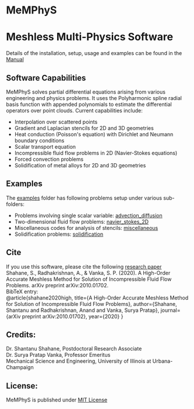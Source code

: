 # MeMPhyS
# Meshless Multi-Physics Software
Details of the installation, setup, usage and examples can be found in the [Manual](https://github.com/shahaneshantanu/memphys/blob/main/Manual.pdf)

## Software Capabilities
MeMPhyS solves partial differential equations arising from various engineering and physics problems. It uses the Polyharmonic spline radial basis function with appended polynomials to estimate the differential operators over point clouds. Current capabilities include:
* Interpolation over scattered points
* Gradient and Laplacian stencils for 2D and 3D geometries
* Heat conduction (Poisson's equation) with Dirichlet and Neumann boundary conditions
* Scalar transport equation
* Incompressible fluid flow problems in 2D (Navier-Stokes equations)
* Forced convection problems
* Solidification of metal alloys for 2D and 3D geometries

## Examples
The [examples](https://github.com/shahaneshantanu/memphys/tree/main/examples) folder has following problems setup under various sub-folders:
* Problems involving single scalar variable: [advection_diffusion](https://github.com/shahaneshantanu/memphys/tree/main/examples/advection_diffusion)
* Two-dimensional fluid flow problems: [navier_stokes_2D](https://github.com/shahaneshantanu/memphys/tree/main/examples/navier_stokes_2D)
* Miscellaneous codes for analysis of stencils: [miscellaneous](https://github.com/shahaneshantanu/memphys/tree/main/examples/miscellaneous)
* Solidification problems: [solidification](https://github.com/shahaneshantanu/memphys/tree/main/examples/solidification)

## Cite
If you use this software, please cite the following [research paper](https://arxiv.org/abs/2010.01702)<br/>
Shahane, S., Radhakrishnan, A., & Vanka, S. P. (2020). A High-Order Accurate Meshless Method for Solution of Incompressible Fluid Flow Problems. arXiv preprint arXiv:2010.01702.<br/>
BibTeX entry:<br/>
@article{shahane2020high,
  title={A High-Order Accurate Meshless Method for Solution of Incompressible Fluid Flow Problems},
  author={Shahane, Shantanu and Radhakrishnan, Anand and Vanka, Surya Pratap},
  journal={arXiv preprint arXiv:2010.01702},
  year={2020}
}

## Credits:
Dr. Shantanu Shahane, Postdoctoral Research Associate<br/>
Dr. Surya Pratap Vanka, Professor Emeritus<br/>
Mechanical Science and Engineering, University of Illinois at Urbana-Champaign

## License:
MeMPhyS is published under [MIT License](https://github.com/shahaneshantanu/memphys/blob/main/LICENSE)
